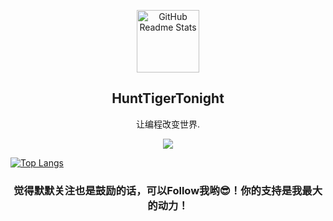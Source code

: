 







<p align="center">
 <img width="100px" src="https://res.cloudinary.com/anuraghazra/image/upload/v1594908242/logo_ccswme.svg" align="center" alt="GitHub Readme Stats" />
 <h2 align="center">HuntTigerTonight</h2>
  <p align="center">让编程改变世界.</p>
</p>

<p align="center">
 <a href="https://github.com/zhanghaifei1997">
  <img src="https://github-readme-stats.vercel.app/api?username=zhanghaifei1997&show_icons=true&theme=radical"/>
 </a>
</p>
<p align="center">
 <a href="https://github.com/zhanghaifei1997" style="text-align: center;">

  [![Top Langs](https://github-readme-stats.vercel.app/api/top-langs/?username=zhanghaifei1997)](https://github.com/zhanghaifei1997/github-readme-stats)
 </a>
</p>




<p>
 <h3 align="center">觉得默默关注也是鼓励的话，可以Follow我哟😎！你的支持是我最大的动力！</h3>
</p>

<p>
    <br />
    <br />
    <br />
    <br />
    <br />
    <br />
    <br />
    <br />
    <br />
    <br />
</p>

<!--
### Hi there 👋
**zhanghaifei1997/zhanghaifei1997** is a ✨ _special_ ✨ repository because its `README.md` (this file) appears on your GitHub profile.

Here are some ideas to get you started:

- 🔭 I’m currently working on ...
- 🌱 I’m currently learning ...
- 👯 I’m looking to collaborate on ...
- 🤔 I’m looking for help with ...
- 💬 Ask me about ...
- 📫 How to reach me: ...
- 😄 Pronouns: ...
- ⚡ Fun fact: ...
-->
